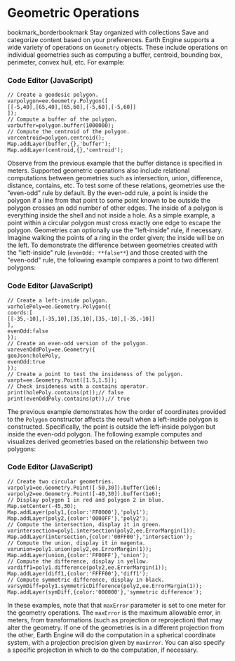  
#  Geometric Operations 
bookmark_borderbookmark Stay organized with collections  Save and categorize content based on your preferences. 
Earth Engine supports a wide variety of operations on `Geometry` objects. These include operations on individual geometries such as computing a buffer, centroid, bounding box, perimeter, convex hull, etc. For example:
### Code Editor (JavaScript)
```
// Create a geodesic polygon.
varpolygon=ee.Geometry.Polygon([
[[-5,40],[65,40],[65,60],[-5,60],[-5,60]]
]);
// Compute a buffer of the polygon.
varbuffer=polygon.buffer(1000000);
// Compute the centroid of the polygon.
varcentroid=polygon.centroid();
Map.addLayer(buffer,{},'buffer');
Map.addLayer(centroid,{},'centroid');
```

Observe from the previous example that the buffer distance is specified in meters.
Supported geometric operations also include relational computations between geometries such as intersection, union, difference, distance, contains, etc. To test some of these relations, geometries use the “even-odd” rule by default. By the even-odd rule, a point is inside the polygon if a line from that point to some point known to be outside the polygon crosses an odd number of other edges. The inside of a polygon is everything inside the shell and not inside a hole. As a simple example, a point within a circular polygon must cross exactly one edge to escape the polygon. Geometries can optionally use the "left-inside" rule, if necessary. Imagine walking the points of a ring in the order given; the inside will be on the left.
To demonstrate the difference between geometries created with the "left-inside" rule (`evenOdd: **false**`) and those created with the "even-odd" rule, the following example compares a point to two different polygons:
### Code Editor (JavaScript)
```
// Create a left-inside polygon.
varholePoly=ee.Geometry.Polygon({
coords:[
[[-35,-10],[-35,10],[35,10],[35,-10],[-35,-10]]
],
evenOdd:false
});
// Create an even-odd version of the polygon.
varevenOddPoly=ee.Geometry({
geoJson:holePoly,
evenOdd:true
});
// Create a point to test the insideness of the polygon.
varpt=ee.Geometry.Point([1.5,1.5]);
// Check insideness with a contains operator.
print(holePoly.contains(pt));// false
print(evenOddPoly.contains(pt));// true
```

The previous example demonstrates how the order of coordinates provided to the `Polygon` constructor affects the result when a left-inside polygon is constructed. Specifically, the point is outside the left-inside polygon but inside the even-odd polygon.
The following example computes and visualizes derived geometries based on the relationship between two polygons:
### Code Editor (JavaScript)
```
// Create two circular geometries.
varpoly1=ee.Geometry.Point([-50,30]).buffer(1e6);
varpoly2=ee.Geometry.Point([-40,30]).buffer(1e6);
// Display polygon 1 in red and polygon 2 in blue.
Map.setCenter(-45,30);
Map.addLayer(poly1,{color:'FF0000'},'poly1');
Map.addLayer(poly2,{color:'0000FF'},'poly2');
// Compute the intersection, display it in green.
varintersection=poly1.intersection(poly2,ee.ErrorMargin(1));
Map.addLayer(intersection,{color:'00FF00'},'intersection');
// Compute the union, display it in magenta.
varunion=poly1.union(poly2,ee.ErrorMargin(1));
Map.addLayer(union,{color:'FF00FF'},'union');
// Compute the difference, display in yellow.
vardiff1=poly1.difference(poly2,ee.ErrorMargin(1));
Map.addLayer(diff1,{color:'FFFF00'},'diff1');
// Compute symmetric difference, display in black.
varsymDiff=poly1.symmetricDifference(poly2,ee.ErrorMargin(1));
Map.addLayer(symDiff,{color:'000000'},'symmetric difference');
```

In these examples, note that that `maxError` parameter is set to one meter for the geometry operations. The `maxError` is the maximum allowable error, in meters, from transformations (such as projection or reprojection) that may alter the geometry. If one of the geometries is in a different projection from the other, Earth Engine will do the computation in a spherical coordinate system, with a projection precision given by `maxError`. You can also specify a specific projection in which to do the computation, if necessary.
